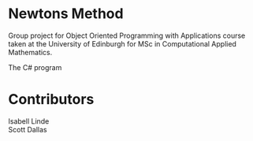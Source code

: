 # Newtons Method
Group project for Object Oriented Programming with Applications course taken at the University of Edinburgh for MSc in Computational Applied Mathematics.

The C# program 

# Contributors
Isabell Linde<br/>
Scott Dallas<br/>
